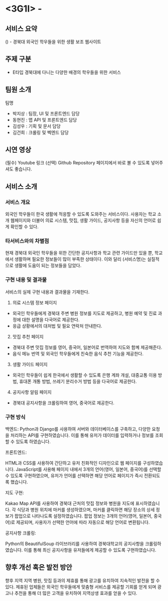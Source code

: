 # <3G1I> - <KNU Life Navigator>

## 서비스 요약
() - 경북대 외국인 학우들을 위한 생활 보조 웹사이트

## 주제 구분
-	E타입 경북대에 다니는 다양한 배경의 학우들을 위한 서비스

## 팀원 소개
팀명
- 박지상 : 팀장, UI 및 프론트엔드 담당
- 동현진 : 맵 API 및 프론트엔드 담당
- 김성우 : 기획 및 문서 담당
- 김건희 : 크롤링 및 벡엔드 담당

## 시연 영상
(필수) Youtube 링크
(선택) Github Repository 페이지에서 바로 볼 수 있도록 넣어주셔도 좋습니다.

## 서비스 소개
### 서비스 개요
외국인 학우들이 한국 생활에 적응할 수 있도록 도와주는 서비스이다.
사용자는 학교 소개 웹페이지와 더불어 의료 시스템, 맛집, 생활 가이드, 공지사항 등을 자신의 언어로 쉽게 확인할 수 있다.

### 타서비스와의 차별점
현재 경북대 외국인 학우들을 위한 간단한 공지사항과 학교 관련 가이드만 있을 뿐, 학교에서 생활하며 필요한 정보들이 많이 부족한 상태이다. 이와 달리 (서비스명)는 실질적으로 생활에 도움이 되는 정보들을 담았다. 

### 구현 내용 및 결과물
서비스의 실제 구현 내용과 결과물을 기재한다.

1. 의료 시스템 정보 페이지
  -	외국인 학우들에게 경북대 주변 병원 정보를 지도로 제공하고, 병원 예약 및 진료 과정에 대한 설명을 다국어로 제공한다.
  -	응급 상황에서의 대처법 및 필요 연락처 안내한다.

2. 맛집 추천 페이지
  -	경북대 주변 맛집 정보를 영어, 중국어, 일본어로 번역하여 지도와 함꼐 제공해준다.
  -	음식 메뉴 번역 및 외국인 학우들에게 친숙한 음식 추천 기능을 제공한다.

3. 생활 가이드 페이지
  -	외국인 학우들이 쉽게 한국에서 생활할 수 있도록 은행 계좌 개설, 대중교통 이용 방법, 휴대폰 개통 방법, 
    쓰레기 분리수거 방법 등을 다국어로 제공한다.

4. 공지사항 알림 페이지
  - 경북대 공지사항을 크롤링하여 영어, 중국어로 제공한다.


### 구현 방식

백엔드: Python과 Django를 사용하여 서버와 데이터베이스를 구축하고, 다양한 요청을 처리하는 API를 구현하였습니다. 이를 통해 유저가 데이터를 입력하거나 정보를 조회할 수 있도록 하였습니다.

프론트엔드:

HTML과 CSS를 사용하여 간단하고 유저 친화적인 디자인으로 웹 페이지를 구성하였습니다.
JavaScript를 사용해 페이지 내에서 3개의 언어(영어, 일본어, 중국어)를 선택할 수 있도록 구현하였으며, 유저가 언어를 선택하면 해당 언어로 페이지가 즉시 전환되도록 했습니다.

지도 구현:

Kakao Map API를 사용하여 경북대 근처의 맛집 정보와 병원을 지도에 표시하였습니다.
각 식당과 병원 위치에 마커를 생성하였으며, 마커를 클릭하면 해당 장소의 상세 정보가 팝업으로 나타나도록 설정하였습니다.
팝업 정보는 3개의 언어(영어, 일본어, 중국어)로 제공되며, 사용자가 선택한 언어에 따라 자동으로 해당 언어로 변환됩니다.

공지사항 크롤링:

Python의 BeautifulSoup 라이브러리를 사용하여 경북대학교의 공지사항을 크롤링하였습니다.
이를 통해 최신 공지사항을 유저들에게 제공할 수 있도록 구현하였습니다.

## 향후 개선 혹은 발전 방안
향후 지역 지역 병원, 맛집 등과의 제휴를 통해 광고를 유치하여 지속적인 발전을 할 수 있다.
제휴된 업체들은 외국인 학우들에게 맞춤형 서비스를 제공할 기회를 얻게 되며
광고나 추천을 통해 더 많은 고객을 유치하여 지역상생 효과를 얻을 수 있다.
